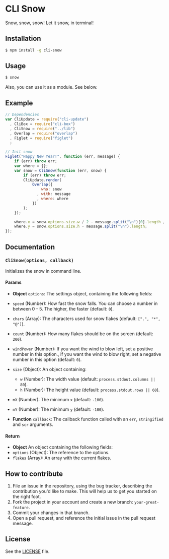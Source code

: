 CLI Snow
========
Snow, snow, snow! Let it snow, in terminal!

## Installation

```sh
$ npm install -g cli-snow
```

## Usage

```sh
$ snow
```

Also, you can use it as a module. See below.

## Example
```js
// Dependencies
var CliUpdate = require("cli-update")
  , CliBox = require("cli-box")
  , CliSnow = require("../lib")
  , Overlap = require("overlap")
  , Figlet = require("figlet")
  ;

// Init snow
Figlet("Happy New Year!", function (err, message) {
    if (err) throw err;
    var where = {};
    var snow = CliSnow(function (err, snow) {
        if (err) throw err;
        CliUpdate.render(
            Overlap({
                who: snow
              , with: message
              , where: where
            })
        );
    });

    where.x = snow.options.size.w / 2 - message.split("\n")[0].length / 2;
    where.y = snow.options.size.h - message.split("\n").length;
});
```

## Documentation
### `CliSnow(options, callback)`
Initializes the snow in command line.

#### Params
- **Object** `options`: The settings object, containing the following fields:
 - `speed` (Number): How fast the snow falls. You can choose a number in between 0 - 5. The higher, the faster (default: `0`).
 - `chars` (Array): The characters used for snow flakes (default: `[".", "*", "@"]`).
 - `count` (Number): How many flakes should be on the screen (default: `200`).
 - `windPower` (Number): If you want the wind to blow left, set a positive number in this option., if you want the wind to blow right, set a negative number in this option (default: `0`).
 - `size` (Object): An object containing:
   - `w` (Number): The width value (default: `process.stdout.columns || 80`).
   - `h` (Number): The height value (default: `process.stdout.rows || 60`).
 - `mX` (Number): The minimum `x` (default: `-100`).
 - `mY` (Number): The minimum `y` (default: `-100`).

- **Function** `callback`: The callback function called with an `err`, `stringified` and `scr` arguments.

#### Return
- **Object** An object containing the following fields:
 - `options` (Object): The reference to the options.
 - `flakes` (Array): An array with the current flakes.

## How to contribute
1. File an issue in the repository, using the bug tracker, describing the
   contribution you'd like to make. This will help us to get you started on the
   right foot.
2. Fork the project in your account and create a new branch:
   `your-great-feature`.
3. Commit your changes in that branch.
4. Open a pull request, and reference the initial issue in the pull request
   message.

## License
See the [LICENSE](./LICENSE) file.
